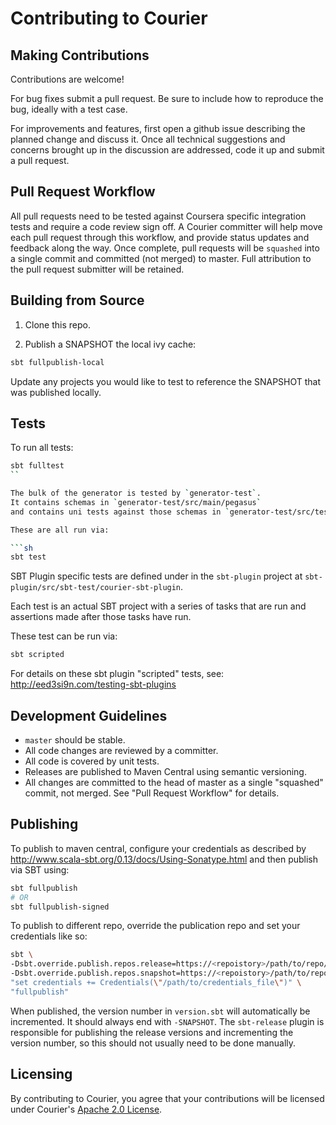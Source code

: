 Contributing to Courier
=======================

Making Contributions
--------------------

Contributions are welcome!

For bug fixes submit a pull request.  Be sure to include how to
reproduce the bug, ideally with a test case.

For improvements and features, first open a github issue describing
the planned change and discuss it. Once all technical suggestions
and concerns brought up in the discussion are addressed, code it up
and submit a pull request.

Pull Request Workflow
---------------------

All pull requests need to be tested against Coursera specific
integration tests and require a code review sign off. A Courier
committer will help move each pull request through this workflow, and
provide status updates and feedback along the way. Once complete, pull
requests will be `squashed` into a single commit and committed (not
merged) to master. Full attribution to the pull request submitter will
be retained.

Building from Source
--------------------

1) Clone this repo.

2) Publish a SNAPSHOT the local ivy cache:

```sh
sbt fullpublish-local
```

Update any projects you would like to test to reference the SNAPSHOT that was published locally.

Tests
-----

To run all tests:

```sh
sbt fulltest
``

The bulk of the generator is tested by `generator-test`.
It contains schemas in `generator-test/src/main/pegasus`
and contains uni tests against those schemas in `generator-test/src/test/scala`.

These are all run via:

```sh
sbt test
```

SBT Plugin specific tests are defined under in the `sbt-plugin` project at
`sbt-plugin/src/sbt-test/courier-sbt-plugin`.

Each test is an actual SBT project with a series of tasks that are run and assertions
made after those tasks have run.

These test can be run via:

```sh
sbt scripted
```

For details on these sbt plugin "scripted" tests, see: http://eed3si9n.com/testing-sbt-plugins

Development Guidelines
----------------------

* `master` should be stable.
* All code changes are reviewed by a committer.
* All code is covered by unit tests.
* Releases are published to Maven Central using semantic versioning.
* All changes are committed to the head of master as a single
  "squashed" commit, not merged. See "Pull Request Workflow" for
  details.

Publishing
----------

To publish to maven central, configure your credentials as described by
http://www.scala-sbt.org/0.13/docs/Using-Sonatype.html and then publish via SBT using:

```sh
sbt fullpublish
# OR
sbt fullpublish-signed
```

To publish to different repo, override the publication repo and set your credentials like so:

```sh
sbt \
-Dsbt.override.publish.repos.release=https://<repoistory>/path/to/repo/releases \
-Dsbt.override.publish.repos.snapshot=https://<repoistory>/path/to/repo/snapshots \
"set credentials += Credentials(\"/path/to/credentials_file\")" \
"fullpublish"
```

When published, the version number in `version.sbt` will automatically be incremented.
It should always end with `-SNAPSHOT`. The `sbt-release` plugin is responsible for publishing
the release versions and incrementing the version number, so this should not usually need to
be done manually.

Licensing
---------

By contributing to Courier, you agree that your contributions will be
licensed under Courier's [Apache 2.0 License](./LICENSE.txt).
